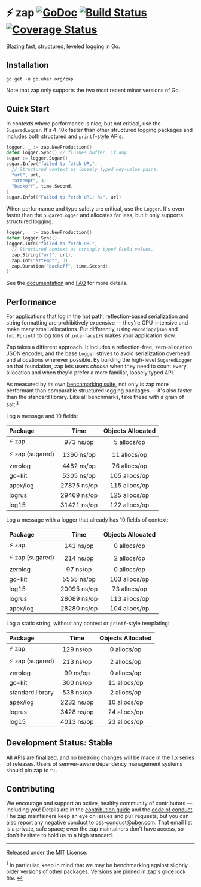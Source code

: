 # :zap: zap [![GoDoc][doc-img]][doc] [![Build Status][ci-img]][ci] [![Coverage Status][cov-img]][cov]

Blazing fast, structured, leveled logging in Go.

## Installation

`go get -u go.uber.org/zap`

Note that zap only supports the two most recent minor versions of Go.

## Quick Start

In contexts where performance is nice, but not critical, use the
`SugaredLogger`. It's 4-10x faster than other structured logging
packages and includes both structured and `printf`-style APIs.

```go
logger, _ := zap.NewProduction()
defer logger.Sync() // flushes buffer, if any
sugar := logger.Sugar()
sugar.Infow("failed to fetch URL",
  // Structured context as loosely typed key-value pairs.
  "url", url,
  "attempt", 3,
  "backoff", time.Second,
)
sugar.Infof("Failed to fetch URL: %s", url)
```

When performance and type safety are critical, use the `Logger`. It's even
faster than the `SugaredLogger` and allocates far less, but it only supports
structured logging.

```go
logger, _ := zap.NewProduction()
defer logger.Sync()
logger.Info("failed to fetch URL",
  // Structured context as strongly typed Field values.
  zap.String("url", url),
  zap.Int("attempt", 3),
  zap.Duration("backoff", time.Second),
)
```

See the [documentation][doc] and [FAQ](FAQ.md) for more details.

## Performance

For applications that log in the hot path, reflection-based serialization and
string formatting are prohibitively expensive &mdash; they're CPU-intensive
and make many small allocations. Put differently, using `encoding/json` and
`fmt.Fprintf` to log tons of `interface{}`s makes your application slow.

Zap takes a different approach. It includes a reflection-free, zero-allocation
JSON encoder, and the base `Logger` strives to avoid serialization overhead
and allocations wherever possible. By building the high-level `SugaredLogger`
on that foundation, zap lets users *choose* when they need to count every
allocation and when they'd prefer a more familiar, loosely typed API.

As measured by its own [benchmarking suite][], not only is zap more performant
than comparable structured logging packages &mdash; it's also faster than the
standard library. Like all benchmarks, take these with a grain of salt.<sup
id="anchor-versions">[1](#footnote-versions)</sup>

Log a message and 10 fields:

| Package | Time | Objects Allocated |
| :--- | :---: | :---: |
| :zap: zap | 973 ns/op | 5 allocs/op |
| :zap: zap (sugared) | 1360 ns/op | 11 allocs/op |
| zerolog | 4482 ns/op | 76 allocs/op |
| go-kit | 5305 ns/op | 105 allocs/op |
| apex/log | 27875 ns/op | 115 allocs/op |
| logrus | 29469 ns/op | 125 allocs/op |
| log15 | 31421 ns/op | 122 allocs/op |

Log a message with a logger that already has 10 fields of context:

| Package | Time | Objects Allocated |
| :--- | :---: | :---: |
| :zap: zap | 141 ns/op | 0 allocs/op |
| :zap: zap (sugared) | 214 ns/op | 2 allocs/op |
| zerolog | 97 ns/op | 0 allocs/op |
| go-kit | 5555 ns/op | 103 allocs/op |
| log15 | 20095 ns/op | 73 allocs/op |
| logrus | 28089 ns/op | 113 allocs/op |
| apex/log | 28280 ns/op | 104 allocs/op |

Log a static string, without any context or `printf`-style templating:

| Package | Time | Objects Allocated |
| :--- | :---: | :---: |
| :zap: zap | 129 ns/op | 0 allocs/op |
| :zap: zap (sugared) | 213 ns/op | 2 allocs/op |
| zerolog | 99 ns/op | 0 allocs/op |
| go-kit | 300 ns/op | 11 allocs/op |
| standard library | 538 ns/op | 2 allocs/op |
| apex/log | 2232 ns/op | 10 allocs/op |
| logrus | 3428 ns/op | 24 allocs/op |
| log15 | 4013 ns/op | 23 allocs/op |

## Development Status: Stable

All APIs are finalized, and no breaking changes will be made in the 1.x series
of releases. Users of semver-aware dependency management systems should pin
zap to `^1`.

## Contributing

We encourage and support an active, healthy community of contributors &mdash;
including you! Details are in the [contribution guide](CONTRIBUTING.md) and
the [code of conduct](CODE_OF_CONDUCT.md). The zap maintainers keep an eye on
issues and pull requests, but you can also report any negative conduct to
oss-conduct@uber.com. That email list is a private, safe space; even the zap
maintainers don't have access, so don't hesitate to hold us to a high
standard.

<hr>

Released under the [MIT License](LICENSE.txt).

<sup id="footnote-versions">1</sup> In particular, keep in mind that we may be
benchmarking against slightly older versions of other packages. Versions are
pinned in zap's [glide.lock][] file. [↩](#anchor-versions)

[doc-img]: https://godoc.org/go.uber.org/zap?status.svg
[doc]: https://godoc.org/go.uber.org/zap
[ci-img]: https://travis-ci.com/uber-go/zap.svg?branch=master
[ci]: https://travis-ci.com/uber-go/zap
[cov-img]: https://codecov.io/gh/uber-go/zap/branch/master/graph/badge.svg
[cov]: https://codecov.io/gh/uber-go/zap
[benchmarking suite]: https://github.com/uber-go/zap/tree/master/benchmarks
[glide.lock]: https://github.com/uber-go/zap/blob/master/glide.lock
